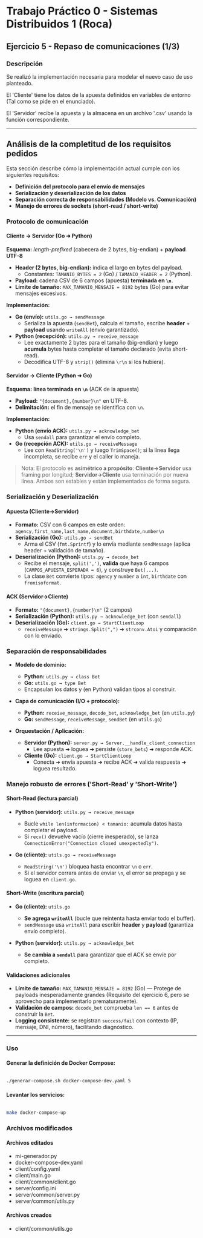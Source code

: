 # Trabajo Práctico 0 - Sistemas Distribuidos 1 (Roca)

## Ejercicio 5 - Repaso de comunicaciones (1/3)

### Descripción

Se realizó la implementación necesaria para modelar el nuevo caso de uso planteado.

El 'Cliente' tiene los datos de la apuesta definidos en variables de entorno (Tal como se pide en el enunciado).

El 'Servidor' recibe la apuesta y la almacena en un archivo '.csv' usando la función correspondiente.

---

## Análisis de la completitud de los requisitos pedidos

Esta sección describe cómo la implementación actual cumple con los siguientes requisitos:

- **Definición del protocolo para el envío de mensajes**
- **Serialización y deserialización de los datos**
- **Separación correcta de responsabilidades (Modelo vs. Comunicación)**
- **Manejo de errores de sockets (short-read / short-write)**

### Protocolo de comunicación

#### Cliente → Servidor (Go ➜ Python)
**Esquema:** _length-prefixed_ (cabecera de 2 bytes, big-endian) + **payload UTF-8**

- **Header (2 bytes, big-endian):** indica el largo en bytes del payload.
  - Constantes: `TAMANIO_BYTES = 2` (Go) / `TAMANIO_HEADER = 2` (Python).
- **Payload:** cadena CSV de 6 campos (apuesta) **terminada en `\n`**.
- **Límite de tamaño:** `MAX_TAMANIO_MENSAJE = 8192` bytes (Go) para evitar mensajes excesivos.

**Implementación:**
- **Go (envío):** `utils.go → sendMessage`  
  - Serializa la apuesta (`sendBet`), calcula el tamaño, escribe **header** + **payload** usando `writeAll` (envío garantizado).
- **Python (recepción):** `utils.py → receive_message`  
  - Lee exactamente 2 bytes para el tamaño (big-endian) y luego **acumula** bytes hasta completar el tamaño declarado (evita short-read).
  - Decodifica UTF-8 y `strip()` (elimina `\r\n` si los hubiera).

#### Servidor → Cliente (Python ➜ Go)
**Esquema:** **línea terminada en `\n`** (ACK de la apuesta)

- **Payload:** `"{document},{number}\n"` en UTF-8.
- **Delimitación:** el fin de mensaje se identifica con `\n`.

**Implementación:**
- **Python (envío ACK):** `utils.py → acknowledge_bet`  
  - Usa `sendall` para garantizar el envío completo.
- **Go (recepción ACK):** `utils.go → receiveMessage`  
  - Lee con `ReadString('\n')` y luego `TrimSpace()`; si la línea llega incompleta, se recibe `err` y el caller lo maneja.

> Nota: El protocolo es **asimétrico a propósito**: **Cliente→Servidor** usa framing por longitud; **Servidor→Cliente** usa terminación por nueva línea. Ambos son estables y están implementados de forma segura.

### Serialización y Deserialización

#### Apuesta (Cliente→Servidor)
- **Formato:** CSV con 6 campos en este orden:  
  `agency,first_name,last_name,document,birthdate,number\n`
- **Serialización (Go):** `utils.go → sendBet`  
  - Arma el CSV (`fmt.Sprintf`) y lo envía mediante `sendMessage` (aplica header + validación de tamaño).
- **Deserialización (Python):** `utils.py → decode_bet`  
  - Recibe el mensaje, `split(',')`, **valida** que haya 6 campos (`CAMPOS_APUESTA_ESPERADA = 6`), y construye `Bet(...)`.
  - La clase `Bet` convierte tipos: `agency` y `number` a `int`, `birthdate` con `fromisoformat`.

#### ACK (Servidor→Cliente)
- **Formato:** `"{document},{number}\n"` (2 campos)
- **Serialización (Python):** `utils.py → acknowledge_bet` (con `sendall`)
- **Deserialización (Go):** `client.go → StartClientLoop`  
  - `receiveMessage` ➜ `strings.Split(",")` ➜ `strconv.Atoi` y comparación con lo enviado.

### Separación de responsabilidades

- **Modelo de dominio:**
  - **Python:** `utils.py → class Bet`
  - **Go:** `utils.go → type Bet`
  - Encapsulan los datos y (en Python) validan tipos al construir.

- **Capa de comunicación (I/O + protocolo):**
  - **Python:** `receive_message`, `decode_bet`, `acknowledge_bet` (en `utils.py`)
  - **Go:** `sendMessage`, `receiveMessage`, `sendBet` (en `utils.go`)

- **Orquestación / Aplicación:**
  - **Servidor (Python):** `server.py → Server.__handle_client_connection`
    - Lee apuesta ➜ loguea ➜ persiste (`store_bets`) ➜ responde ACK.
  - **Cliente (Go):** `client.go → StartClientLoop`
    - Conecta ➜ envía apuesta ➜ recibe ACK ➜ valida respuesta ➜ loguea resultado.

### Manejo robusto de errores ('Short-Read' y 'Short-Write')

#### Short-Read (lectura parcial)
- **Python (servidor):** `utils.py → receive_message`
  - Bucle `while len(informacion) < tamanio:` acumula datos hasta completar el payload.
  - Si `recv()` devuelve vacío (cierre inesperado), se lanza `ConnectionError("Connection closed unexpectedly")`.

- **Go (cliente):** `utils.go → receiveMessage`
  - `ReadString('\n')` bloquea hasta encontrar `\n` o `err`.  
  - Si el servidor cerrara antes de enviar `\n`, el error se propaga y se loguea en `client.go`.

#### Short-Write (escritura parcial)
- **Go (cliente):** `utils.go`  
  - **Se agrega `writeAll`** (bucle que reintenta hasta enviar todo el buffer).  
  - `sendMessage` usa `writeAll` para escribir **header** y **payload** (garantiza envío completo).

- **Python (servidor):** `utils.py → acknowledge_bet`  
  - **Se cambia a `sendall`** para garantizar que el ACK se envíe por completo.

#### Validaciones adicionales
- **Límite de tamaño:** `MAX_TAMANIO_MENSAJE = 8192` (Go) — Protege de payloads inesperadamente grandes (Requisito del ejercicio 6, pero se aprovecho para implementarlo prematuramente).
- **Validación de campos:** `decode_bet` comprueba `len == 6` antes de construir la `Bet`.
- **Logging consistente:** se registran `success/fail` con contexto (IP, mensaje, DNI, número), facilitando diagnóstico.

---

### Uso

#### Generar la definición de Docker Compose:

```bash

./generar-compose.sh docker-compose-dev.yaml 5

```

#### Levantar los servicios:

```bash

make docker-compose-up

```

### Archivos modificados

#### Archivos editados

- mi-generador.py
- docker-compose-dev.yaml
- client/config.yaml
- client/main.go
- client/common/client.go
- server/config.ini
- server/common/server.py
- server/common/utils.py

#### Archivos creados

- client/common/utils.go

